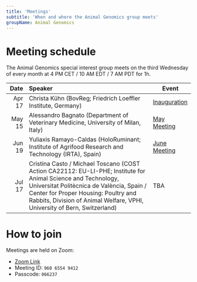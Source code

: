 ```yaml
---
title: 'Meetings'
subtitle: 'When and where the Animal Genomics group meets'
groupName: Animal Genomics
---
```


# Meeting schedule

The Animal Genomics special interest group meets on the third Wednesday
of every month at 4 PM CET / 10 AM EDT / 7 AM PDT for 1h.

|   Date | Speaker                                                                                                                                                                                                                                                                        | Event                                                        |
| -----: | :----------------------------------------------------------------------------------------------------------------------------------------------------------------------------------------------------------------------------------------------------------------------------- | ------------------------------------------------------------ |
| Apr 17 | Christa Kühn (BovReg; Friedrich Loeffler Institute, Germany)                                                                                                                                                                                                                   | [Inauguration](/events/2024/SIG_animalgenomics_inauguration) |
| May 15 | Alessandro Bagnato (Department of Veterinary Medicine, University of Milan, Italy)                                                                                                                                                                                             | [May Meeting](/events/2024/SIG_animalgenomics_May)           |
| Jun 19 | Yuliaxis Ramayo-Caldas (HoloRuminant; Institute of Agrifood Research and Technology (IRTA), Spain)                                                                                                                                                                             | [June Meeting](/events/2024/SIG_animalgenomics_June)         |
| Jul 17 | Cristina Casto / Michael Toscano (COST Action CA22112: EU-LI-PHE; Institute for Animal Science and Technology, Universitat Politècnica de València, Spain / Center for Proper Housing: Poultry and Rabbits, Division of Animal Welfare, VPHI, University of Bern, Switzerland) | TBA                                                          |

# How to join

Meetings are held on Zoom:

- [Zoom Link](https://rediris.zoom.us/j/96065549412?pwd=L2txanpQMEFTOWVLNmtIZyt6M3NnUT09)
- Meeting ID: `960 6554 9412`
- Passcode: `066237`
